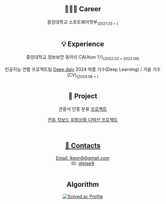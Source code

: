 <div align="center">
<br/>

## 🧑🏻‍💻 Career
  <p>중앙대학교 소프트웨어학부<sub/>(2021.03 ~ )<sub/></br></sub></br>


## 💡 Experience
  <p>중앙대학교 정보보안 동아리 CAUtion 1기<sub/>(2022.03 ~ 2022.09)<sub/></br>
  <p>인공지능 연합 프로젝트팀 <a href="https://deepdaiv.oopy.io/">Deep daiv</a> 2024 여름 기수(Deep Learning) / 가을 기수(CV)<sub/>(2024.08 ~ )<sub/></br></br>


## 🔎 Project
  <p>관중석 인종 분류 <a href="https://github.com/klee9/Spectator-Ethnicity-Classifier">프로젝트</p>
  <p>전동 킥보드 위험상황 디텍션 <a href="https://github.com/klee9/Kickboard-Detection">프로젝트</p>
  
<br/>
  
## 🌱 Contacts
  Email: lkeon9@gmail.com<br>
  IG: <a href="https://www.instagram.com/klee9/">@klee9</a><br><br>

## Algorithm
[![Solved.ac Profile](http://mazassumnida.wtf/api/v2/generate_badge?boj=klee9)](https://solved.ac/klee9/)

</div>
